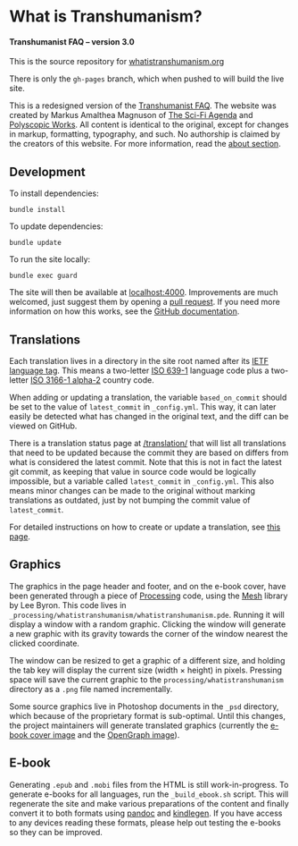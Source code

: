 What is Transhumanism?
======================
#### Transhumanist FAQ – version 3.0

This is the source repository for [whatistranshumanism.org](https://whatistranshumanism.org/)

There is only the `gh-pages` branch, which when pushed to will build the live site.

This is a redesigned version of the [Transhumanist FAQ](http://humanityplus.org/philosophy/transhumanist-faq/). The website was created by Markus Amalthea Magnuson of [The Sci-Fi Agenda](https://scifiagenda.com/) and [Polyscopic Works](https://polyscopic.works/). All content is identical to the original, except for changes in markup, formatting, typography, and such. No authorship is claimed by the creators of this website. For more information, read the [about section](https://whatistranshumanism.org/#about).

Development
-----------
To install dependencies:

    bundle install

To update dependencies:

    bundle update

To run the site locally:

    bundle exec guard

The site will then be available at [localhost:4000](http://localhost:4001). Improvements are much welcomed, just suggest them by opening a [pull request](https://github.com/alimony/whatistranshumanism.org/pulls). If you need more information on how this works, see the [GitHub documentation](https://help.github.com/articles/using-pull-requests).

Translations
------------
Each translation lives in a directory in the site root named after its [IETF language tag](https://en.wikipedia.org/wiki/IETF_language_tag). This means a two-letter [ISO 639-1](https://en.wikipedia.org/wiki/List_of_ISO_639-1_codes) language code plus a two-letter <a href="https://en.wikipedia.org/wiki/ISO_3166-1_alpha-2">ISO 3166-1 alpha-2</a> country code.

When adding or updating a translation, the variable `based_on_commit` should be set to the value of `latest_commit` in `_config.yml`. This way, it can later easily be detected what has changed in the original text, and the diff can be viewed on GitHub.

There is a translation status page at [/translation/](https://whatistranshumanism.org/translation/) that will list all translations that need to be updated because the commit they are based on differs from what is considered the latest commit. Note that this is not in fact the latest git commit, as keeping that value in source code would be logically impossible, but a variable called `latest_commit` in `_config.yml`. This also means minor changes can be made to the original without marking translations as outdated, just by not bumping the commit value of `latest_commit`.

For detailed instructions on how to create or update a translation, see <a href="http://alimony.github.io/whatistranshumanism.org/translation/">this page</a>.

Graphics
--------
The graphics in the page header and footer, and on the e-book cover, have been generated through a piece of [Processing](http://processing.org/) code, using the [Mesh](http://leebyron.com/else/mesh/) library by Lee Byron. This code lives in `_processing/whatistranshumanism/whatistranshumanism.pde`. Running it will display a window with a random graphic. Clicking the window will generate a new graphic with its gravity towards the corner of the window nearest the clicked coordinate.

The window can be resized to get a graphic of a different size, and holding the tab key will display the current size (width × height) in pixels. Pressing space will save the current graphic to the `processing/whatistranshumanism` directory as a `.png` file named incrementally.

Some source graphics live in Photoshop documents in the `_psd` directory, which because of the proprietary format is sub-optimal. Until this changes, the project maintainers will generate translated graphics (currently the [e-book cover image](img/_cover-en-US.png) and the [OpenGraph image](img/what-is-transhumanism-en-US-200px.png)).

E-book
-----
Generating `.epub` and `.mobi` files from the HTML is still work-in-progress. To generate e-books for all languages, run the `_build_ebook.sh` script. This will regenerate the site and make various preparations of the content and finally convert it to both formats using [pandoc](http://johnmacfarlane.net/pandoc/) and [kindlegen](http://www.amazon.com/gp/feature.html?docId=1000765211). If you have access to any devices reading these formats, please help out testing the e-books so they can be improved.
